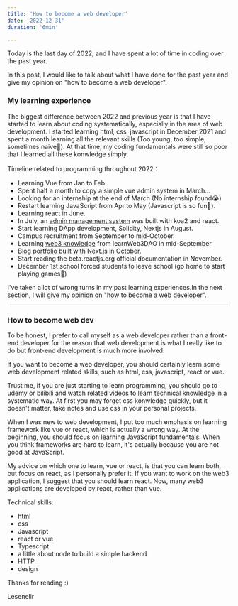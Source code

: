 ```yaml
---
title: 'How to become a web developer'
date: '2022-12-31'
duration: '6min'

---
```


Today is the last day of 2022, and I have spent a lot of time in coding over the past year.

In this post, I would like to talk about what I have done for the past year and give my opinion on "how to become a web developer".

### My learning experience

The biggest difference between 2022 and previous year is that I have started to learn about coding systematically, especially in the area of web development. I started learning html, css, javascript in December 2021 and spent a month learning all the relevant skills (Too young, too simple, sometimes naive🤣). At that time, my coding fundamentals were still so poor that  I learned all these konwledge simply.

Timeline related to programming throughout 2022：

- Learning Vue from Jan to Feb.
- Spent half a month to copy a simple vue admin system in March...
- Looking for an internship at the end of March (No internship found😭)
- Restart learning JavaScript from Apr to May (Javascript is so fun🥳).
- Learning react in June.
- In July, an [admin management system](https://github.com/lesenelir/meta-react-admin) was built with koa2 and react.
- Start learning DApp development, Solidity, Nextjs in August.
- Campus recruitment from September to mid-October.
- Learning [web3 knowledge](https://github.com/lesenelir/meta-learnweb3-dao-projects) from learnWeb3DAO in mid-September
- [Blog portfolio](https://github.com/lesenelir/lesenelir.me) built with Next.js in October.
- Start reading the beta.reactjs.org official documentation in November.
- December 1st school forced students to leave school (go home to start playing games🤪)

I've taken a lot of wrong turns in my past learning experiences.In the next section, I will give my opinion on "how to become a web developer".

---

### How to become web dev

To be honest, I prefer to call myself as a web developer rather than a front-end developer for the reason that web development is what I really like to do but front-end development is much more involved.

If you want to become a web developer, you should certainly learn some web development related skills, such as html, css, javascript, react or vue.

Trust me, if you are just starting to learn programming, you should go to udemy or bilibili and watch related videos to learn technical knowledge in a systematic way. At first you may forget css konwledge quickly, but it doesn't matter, take notes and use css in your personal projects.

When I was new to web development, I put too much emphasis on learning framework like vue or react, which is actually a wrong way. At the beginning, you should focus on learning JavaScript fundamentals. When you think frameworks are hard to learn, it's actually because you are not good at JavaScript.

My advice on which one to learn, vue or react, is that you can learn both, but focus on react, as I personally prefer it. If you want to work on the web3 application, I suggest that you should learn react. Now, many web3 applications are developed by react, rather than vue.

Technical skills:

- html
- css
- Javascript
- react or vue
- Typescript
- a little about node to build a simple backend
- HTTP
- design 

Thanks for reading :)

Lesenelir
